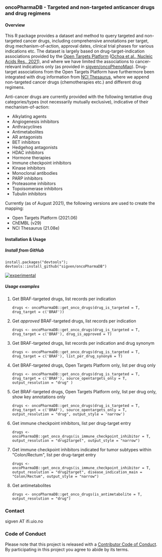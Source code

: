 ### oncoPharmaDB - Targeted and non-targeted anticancer drugs and drug regimens

#### Overview

This R package provides a dataset and method to query targeted and non-targeted cancer drugs, including comprehensive annotations per target, drug mechanism-of-action, approval dates, clinical trial phases for various indications etc. The dataset is largely based on drug-target-indication associations provided by the [Open Targets Platform](https://targetvalidation.org) ([Ochoa et al., Nucleic Acids Res., 2021](https://doi.org/10.1093/nar/gkaa1027)), and where we have limited the associations to cancer-relevant indications only (as provided in [sigven/oncoPhenoMap](https://github.com/sigven/oncoPhenoMap)). Drug-target associations from the Open Targets Platform have furthermore been integrated with drug information from [NCI Thesaurus](https://ncithesaurus.nci.nih.gov/ncitbrowser/), where we append non-targeted cancer drugs (chemotherapies etc.) and different drug regimens. 

Anti-cancer drugs are currently provided with the following tentative drug categories/types (not necessarily mutually exclusive), indicative of their mechanism-of-action:

* Alkylating agents
* Angiogenesis inhibitors
* Anthracyclines
* Antimetabolites
* AR antagonists
* BET inhibitors
* Hedgehog antagonists
* HDAC inhibitors
* Hormone therapies
* Immune checkpoint inhibitors
* Kinase inhibitors
* Monoclonal antibodies
* PARP inhibitors
* Proteasome inhibitors
* Topoisomerase inhibitors
* Tubulin inhibitors

Currently (as of August 2021), the following versions are used to create the mapping:

 - Open Targets Platform (2021.06)
 - ChEMBL (v29)
 - NCI Thesaurus (21.08e)


#### Installation & Usage

##### Install from GitHub

`
install.packages("devtools"); devtools::install_github("sigven/oncoPharmaDB")
`

[![experimental](http://badges.github.io/stability-badges/dist/experimental.svg)](http://github.com/badges/stability-badges)


##### Usage examples

1. Get BRAF-targeted drugs, list records per indication

	`drugs <- oncoPharmaDB::get_onco_drugs(drug_is_targeted = T,
	drug_target = c('BRAF'))`

2. Get _approved_ BRAF-targeted drugs, list records per indication

	`drugs <- oncoPharmaDB::get_onco_drugs(drug_is_targeted = T,
	drug_target = c('BRAF'), drug_is_approved = T)`

3. Get BRAF-targeted drugs, list records per indication and drug synonym

	`drugs <- oncoPharmaDB::get_onco_drugs(drug_is_targeted = T,
	drug_target = c('BRAF'), list_per_drug_synonym = T)`

4. Get BRAF-targeted drugs, Open Targets Platform only, list per drug only

	`drugs <- oncoPharmaDB::get_onco_drugs(drug_is_targeted = T,
	drug_target = c('BRAF'), source_opentargets_only = T, output_resolution = "drug" )`
	
5. Get BRAF-targeted drugs, Open Targets Platform only, list per drug only, show key annotations only

	`drugs <- oncoPharmaDB::get_onco_drugs(drug_is_targeted = T,
	drug_target = c('BRAF'), source_opentargets_only = T, output_resolution = "drug",
	output_style = 'narrow')`
	

6. Get immune checkpoint inhibitors, list per drug-target entry

   `drugs <- oncoPharmaDB::get_onco_drugs(is_immune_checkpoint_inhibitor = T,
   output_resolution = "drug2target", output_style = "narrow")`
   
7. Get immune checkpoint inhibitors indicated for tumor subtypes within "Colon/Rectum", list per drug-target entry

   `drugs <- oncoPharmaDB::get_onco_drugs(is_immune_checkpoint_inhibitor = T,
   output_resolution = "drug2target", disease_indication_main = "Colon/Rectum", output_style = "narrow")`
   
8. Get antimetabolites

   `drugs <- oncoPharmaDB::get_onco_drugs(is_antimetabolite = T,
   output_resolution = "drug")`


### Contact

sigven AT ifi.uio.no

### Code of Conduct

Please note that this project is released with a [Contributor Code of Conduct](https://github.com/sigven/oncoPharmaDB/blob/master/CODE_OF_CONDUCT.md). By participating in this project you agree to abide by its terms.
